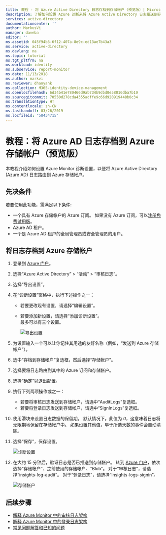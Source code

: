 ```yaml
---
title: 教程 - 将 Azure Active Directory 日志存档到存储帐户（预览版）| Microsoft Docs
description: 了解如何设置 Azure 诊断来将 Azure Active Directory 日志推送到存储帐户（预览版）
services: active-directory
documentationcenter: ''
author: MarkusVi
manager: daveba
editor: ''
ms.assetid: 045f94b3-6f12-407a-8e9c-ed13ae7b43a3
ms.service: active-directory
ms.devlang: na
ms.topic: tutorial
ms.tgt_pltfrm: na
ms.workload: identity
ms.subservice: report-monitor
ms.date: 11/13/2018
ms.author: markvi
ms.reviewer: dhanyahk
ms.collection: M365-identity-device-management
ms.openlocfilehash: 6d34b41e780466d9ab734b9dbd0e58016dba7b10
ms.sourcegitcommit: 70550d278cda4355adffe9c66d920919448b0c34
ms.translationtype: HT
ms.contentlocale: zh-CN
ms.lasthandoff: 03/26/2019
ms.locfileid: "58434715"
---
```

# <a name="tutorial-archive-azure-ad-logs-to-an-azure-storage-account-preview"></a>教程：将 Azure AD 日志存档到 Azure 存储帐户（预览版）

本教程介绍如何设置 Azure Monitor 诊断设置，以便将 Azure Active Directory (Azure AD) 日志路由到 Azure 存储帐户。

## <a name="prerequisites"></a>先决条件 

若要使用此功能，需满足以下条件:

* 一个具有 Azure 存储帐户的 Azure 订阅。 如果没有 Azure 订阅，可以[注册免费试用版](https://azure.microsoft.com/free/)。
* Azure AD 租户。
* 一个是 Azure AD 租户的全局管理员或安全管理员的用户。

## <a name="archive-logs-to-an-azure-storage-account"></a>将日志存档到 Azure 存储帐户

1. 登录到 [Azure 门户](https://portal.azure.com)。 

2. 选择“Azure Active Directory” > “活动” > “审核日志”。 

3. 选择“导出设置”。 

4. 在“诊断设置”窗格中，执行下述操作之一：
   * 若要更改现有设置，请选择“编辑设置”。
   * 若要添加新设置，请选择“添加诊断设置”。  
     最多可以有三个设置。 

     ![导出设置](./media/quickstart-azure-monitor-route-logs-to-storage-account/ExportSettings.png)

5. 为设置输入一个可以让你记住其用途的友好名称（例如，“发送到 Azure 存储帐户”）。 

6. 选中“存档到存储帐户”复选框，然后选择“存储帐户”。 

7. 选择要将日志路由到其中的 Azure 订阅和存储帐户。
 
8. 选择“确定”以退出配置。

9. 执行下列两项操作或之一：
    * 若要将审核日志发送到存储帐户，请选中“AuditLogs”复选框。 
    * 若要将登录日志发送到存储帐户，请选中“SignInLogs”复选框。

10. 使用滑块来设置日志数据的保留期。 默认情况下，此值为 *0*，这意味着日志将无限期地保留在存储帐户中。 如果设置其他值，早于所选天数的事件会自动清除。

11. 选择“保存”，保存设置。

    ![诊断设置](./media/quickstart-azure-monitor-route-logs-to-storage-account/DiagnosticSettings.png)

12. 在大约 15 分钟后，验证日志是否已推送到存储帐户。 转到 [Azure 门户](https://portal.azure.com)，依次选择“存储帐户”、之前使用的存储帐户、“Blob”。 对于“审核日志”，请选择“insights-log-audit”。 对于“登录日志”，请选择“insights-logs-signin”。

    ![存储帐户](./media/quickstart-azure-monitor-route-logs-to-storage-account/StorageAccount.png)

## <a name="next-steps"></a>后续步骤

* [解释 Azure Monitor 中的审核日志架构](reference-azure-monitor-audit-log-schema.md)
* [解释 Azure Monitor 中的登录日志架构](reference-azure-monitor-sign-ins-log-schema.md)
* [常见问题解答和已知的问题](concept-activity-logs-azure-monitor.md#frequently-asked-questions)
